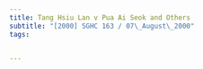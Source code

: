 ```yaml
---
title: Tang Hsiu Lan v Pua Ai Seok and Others 
subtitle: "[2000] SGHC 163 / 07\_August\_2000"
tags:


---
```


